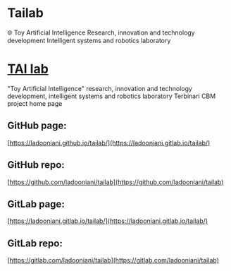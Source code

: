 # Tailab

🌐 Toy Artificial Intelligence Research, innovation and technology development Intelligent systems and robotics laboratory 

# [TAI lab](https://ladooniani.github.io/tailab/) 

"Toy Artificial Intelligence" research, innovation and technology development, intelligent systems and robotics laboratory Terbinari CBM project home page

## GitHub page:

[https://ladooniani.github.io/tailab/](https://ladooniani.gitlab.io/tailab/)

## GitHub repo: 

[https://github.com/ladooniani/tailab](https://github.com/ladooniani/tailab)

## GitLab page:

[https://ladooniani.gitlab.io/tailab/](https://ladooniani.gitlab.io/tailab/)

## GitLab repo:

[https://gitlab.com/ladooniani/tailab](https://gitlab.com/ladooniani/tailab)



